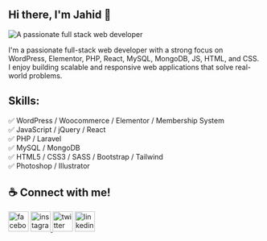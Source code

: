 ## Hi there, I'm Jahid 👋
![A passionate full stack web developer](https://media.licdn.com/dms/image/v2/D5616AQEUBZDKuIjA8g/profile-displaybackgroundimage-shrink_350_1400/profile-displaybackgroundimage-shrink_350_1400/0/1679231288236?e=1761177600&v=beta&t=MBkj-nmEp1ls0GrQwrJjEnqZbm2z2EFBfJLRoAq1qq4)

I'm a passionate full-stack web developer with a strong focus on WordPress, Elementor, PHP, React, MySQL, MongoDB, JS, HTML, and CSS. I enjoy building scalable and responsive web applications that solve real-world problems.

## Skills: 
✅ WordPress / Woocommerce / Elementor / Membership System <br/>
✅ JavaScript / jQuery / React <br/>
✅ PHP / Laravel <br/>
✅ MySQL / MongoDB <br/>
✅ HTML5 / CSS3 / SASS / Bootstrap / Tailwind <br/>
✅ Photoshop / Illustrator <br/>

## ☕ Connect with me!
<a href="https://www.facebook.com/jahidhasan018" rel="nofollow"><img src="https://img.freepik.com/premium-psd/facebook-logo-blue-circle_705838-12823.jpg?semt=ais_incoming&w=40" alt="facebook" height="40" style="max-width: 100%;"></a> <a href="https://www.instagram.com/jahidhasan018/" rel="nofollow"><img src="https://jahiddev.com/images/instagram.png" alt="instagram" height="40" style="max-width: 100%;"> </a><a href="https://twitter.com/mr_jahid_007" rel="nofollow"><img src="https://jahiddev.com/images/x.png" alt="twitter" height="40" style="max-width: 100%;"></a> <a href="https://www.linkedin.com/in/jahidhasan018/" rel="nofollow"><img src="https://jahiddev.com/images/linkedin.png" alt="linkedin" height="40" style="max-width: 100%;"></a>
